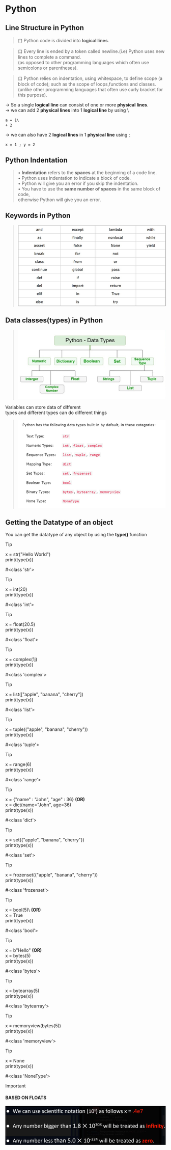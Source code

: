 # Python

## Line Structure in Python
>口 Python code is divided into __logical lines__.

>口 Every line is ended by a token called newline.(i.e) Python uses new lines to complete a command.\
  (as opposed to other programming languages which often use semicolons or parentheses).

>口 Python relies on indentation, using whitespace, to define scope (a block of code); such as the scope of 
   loops,functions and classes.\
   (unlike other programming languages that often use curly bracket for this purpose).


→ So a single __logical line__ can consist of one or more __physical lines__.\
→ we can add 2 __physical lines__ into 1 __logical line__ by using \ 

    a = 1\
    + 2
    
→ we can also have 2 __logical lines__ in 1 __physical line__ using ;

    x = 1 ; y = 2

## Python Indentation

>• __Indentation__ refers to the __spaces__ at the beginning of a code line.\
>• Python uses indentation to indicate a block of code.\
>• Python will give you an error if you skip the indentation.\
>• You have to use the __same number of spaces__ in the same block of code,\
   otherwise Python will give you an error.

## Keywords in Python
>![keywords](image1.png)

## Data classes(types) in Python
>![datatypes](image2.png)

Variables can store data of different\
 types and different types can do different things
>![names](image3.png)

## Getting the Datatype of an object

 You can get the datatype of any object by using the **type()** function

>[!TIP]
>x = str("Hello World")\
print(type(x))
>
>#<class 'str'>

>[!TIP]
>x = int(20)\
print(type(x))
>
>#<class 'int'>

>[!TIP]
>x = float(20.5)\
print(type(x))
>
>#<class 'float'>

>[!TIP]
>x = complex(1j)\
print(type(x))
>
>#<class 'complex'>

>[!TIP]
>x = list(["apple", "banana", "cherry"])\
print(type(x))
>
>#<class 'list'>

>[!TIP]
>x = tuple(("apple", "banana", "cherry"))\
print(type(x))
>
>#<class 'tuple'>

>[!TIP]
>x = range(6)\
print(type(x))
>
>#<class 'range'>

>[!TIP]
>x = {"name" : "John", "age" : 36}  **(OR)**\
x = dict(name="John", age=36)\
print(type(x))
>
>#<class 'dict'>

>[!TIP]
>x = set({"apple", "banana", "cherry"})\
print(type(x))
>
>#<class 'set'>

>[!TIP]
>x = frozenset({"apple", "banana", "cherry"})\
print(type(x))
>
>#<class 'frozenset'>

>[!TIP]
>x = bool(5)\ **(OR)**\
x = True\
print(type(x))
>
>#<class 'bool'>

>[!TIP]
>x = b"Hello"  **(OR)**\
x = bytes(5)\
print(type(x))
>
>#<class 'bytes'>

>[!TIP]
>x = bytearray(5)\
print(type(x))
>
>#<class 'bytearray'>

>[!TIP]
>x = memoryview(bytes(5))\
print(type(x))
>
>#<class 'memoryview'>

>[!TIP]
>x = None\
print(type(x))
>
>#<class 'NoneType'>

> [!IMPORTANT]
>#### BASED ON FLOATS
>![](image.png)

